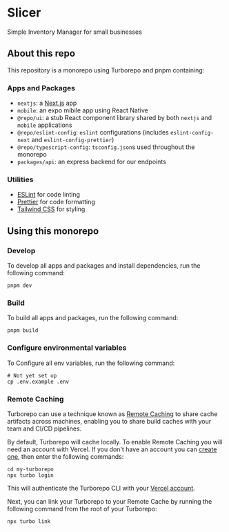 # Slicer

Simple Inventory Manager for small businesses

## About this repo

This repository is a monorepo using Turborepo and pnpm containing:

### Apps and Packages

- `nextjs`: a [Next.js](https://nextjs.org/) app
- `mobile`: an expo mibile app using React Native
- `@repo/ui`: a stub React component library shared by both `nextjs` and `mobile` applications
- `@repo/eslint-config`: `eslint` configurations (includes `eslint-config-next` and `eslint-config-prettier`)
- `@repo/typescript-config`: `tsconfig.json`s used throughout the monorepo
- `packages/api`: an express backend for our endpoints

### Utilities

- [ESLint](https://eslint.org/) for code linting
- [Prettier](https://prettier.io) for code formatting
- [Tailwind CSS](https://tailwindcss.com/) for styling

## Using this monorepo

### Develop

To develop all apps and packages and install dependencies, run the following command:

```
pnpm dev
```

### Build

To build all apps and packages, run the following command:

```
pnpm build
```

### Configure environmental variables

To Configure all env variables, run the following command:

```
# Not yet set up
cp .env.example .env

```

### Remote Caching

Turborepo can use a technique known as [Remote Caching](https://turbo.build/repo/docs/core-concepts/remote-caching) to share cache artifacts across machines, enabling you to share build caches with your team and CI/CD pipelines.

By default, Turborepo will cache locally. To enable Remote Caching you will need an account with Vercel. If you don't have an account you can [create one](https://vercel.com/signup), then enter the following commands:

```
cd my-turborepo
npx turbo login
```

This will authenticate the Turborepo CLI with your [Vercel account](https://vercel.com/docs/concepts/personal-accounts/overview).

Next, you can link your Turborepo to your Remote Cache by running the following command from the root of your Turborepo:

```
npx turbo link
```

